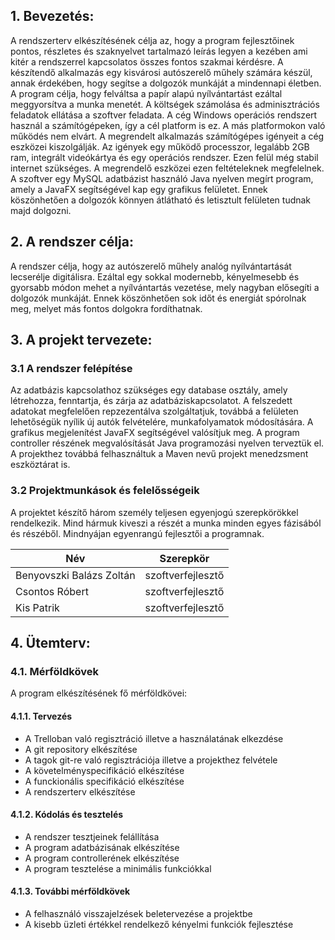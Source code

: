 ## 1. **Bevezetés:**

A rendszerterv elkészítésének célja az, hogy a program fejlesztőinek pontos, részletes és szaknyelvet tartalmazó leírás legyen a kezében ami kitér a rendszerrel kapcsolatos összes fontos szakmai kérdésre. A készítendő alkalmazás egy kisvárosi autószerelő műhely számára készül, annak érdekében, hogy segítse a dolgozók munkáját a mindennapi életben. A program célja, hogy felváltsa a papír alapú nyílvántartást ezáltal meggyorsítva a munka menetét. A költségek számolása és adminisztrációs feladatok ellátása a szoftver feladata. A cég Windows operációs rendszert használ a számítógépeken, így a cél platform is ez. A más platformokon való működés nem elvárt. A megrendelt alkalmazás számítógépes igényeit a cég eszközei kiszolgálják. Az igények egy működő processzor, legalább 2GB ram, integrált videókártya és egy operációs rendszer. Ezen felül még stabil internet szükséges. A megrendelő eszközei ezen feltételeknek megfelelnek.
A szoftver egy MySQL adatbázist használó Java nyelven megírt program, amely a JavaFX segítségével kap egy grafikus felületet. Ennek köszönhetően a dolgozók könnyen átlátható és letisztult felületen tudnak majd dolgozni.

## 2. **A rendszer célja:**

A rendszer célja, hogy az autószerelő műhely analóg nyílvántartását lecserélje digitálisra. Ezáltal egy sokkal modernebb, kényelmesebb és gyorsabb módon mehet a nyílvántartás vezetése, mely nagyban elősegíti a dolgozók munkáját. Ennek köszönhetően sok időt és energiát spórolnak meg, melyet más fontos dolgokra fordíthatnak.

## 3. **A projekt tervezete:**

### 3.1 **A rendszer felépítése**

Az adatbázis kapcsolathoz szükséges egy database osztály,
amely létrehozza, fenntartja, és zárja az adatbáziskapcsolatot.
A felszedett adatokat megfelelően repzezentálva szolgáltatjuk, továbbá a felületen lehetőségük nyílik új autók felvételére, munkafolyamatok módosítására. A grafikus megjelenítést JavaFX segítségével valósítjuk meg. A program controller részének megvalósítását Java programozási nyelven terveztük el. A projekthez továbbá felhasználtuk a Maven nevű projekt menedzsment eszköztárat is.

### 3.2 **Projektmunkások és felelősségeik**

A projektet készítő három személy teljesen egyenjogú szerepkörökkel rendelkezik. Mind hármuk kiveszi a részét a munka minden egyes fázisából és részéből. Mindnyájan egyenrangú fejlesztői a programnak.

Név |   Szerepkör
-----------|---------
Benyovszki Balázs Zoltán  | szoftverfejlesztő
Csontos Róbert  | szoftverfejlesztő
Kis Patrik    | szoftverfejlesztő

## 4. **Ütemterv:**   

### 4.1. **Mérföldkövek**

A program elkészítésének fő mérföldkövei:  

#### 4.1.1. **Tervezés**

- A Trelloban való regisztráció illetve a használatának elkezdése  
- A git repository elkészítése  
- A tagok git-re való regisztrációja illetve a projekthez felvétele  
- A követelményspecifikáció elkészítése  
- A funckionális specifikáció elkészítése  
- A rendszerterv elkészítése

#### 4.1.2. **Kódolás és tesztelés**
  
- A rendszer tesztjeinek felállítása  
- A program adatbázisának elkészítése  
- A program controllerének elkészítése  
- A program tesztelése a minimális funkciókkal

#### 4.1.3. **További mérföldkövek**

- A felhasználó visszajelzések beletervezése a projektbe
- A kisebb üzleti értékkel rendelkező kényelmi funkciók fejlesztése